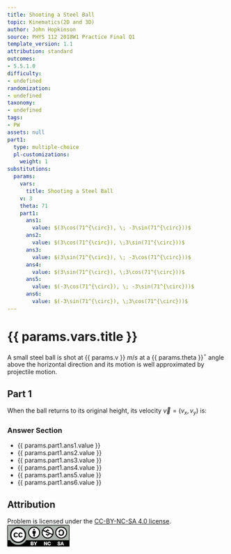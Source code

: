 ```yaml
---
title: Shooting a Steel Ball
topic: Kinematics(2D and 3D)
author: John Hopkinson
source: PHYS 112 2018W1 Practice Final Q1
template_version: 1.1
attribution: standard
outcomes:
- 5.5.1.0
difficulty:
- undefined
randomization:
- undefined
taxonomy:
- undefined
tags:
- PW
assets: null
part1:
  type: multiple-choice
  pl-customizations:
    weight: 1
substitutions:
  params:
    vars:
      title: Shooting a Steel Ball
    v: 3
    theta: 71
    part1:
      ans1:
        value: $(3\cos(71^{\circ}), \; -3\sin(71^{\circ}))$
      ans2:
        value: $(3\cos(71^{\circ}), \;3\sin(71^{\circ}))$
      ans3:
        value: $(3\sin(71^{\circ}), \; -3\cos(71^{\circ}))$
      ans4:
        value: $(3\sin(71^{\circ}), \;3\cos(71^{\circ}))$
      ans5:
        value: $(-3\cos(71^{\circ}), \; -3\sin(71^{\circ}))$
      ans6:
        value: $(-3\sin(71^{\circ}), \;3\cos(71^{\circ}))$
---
```

# {{ params.vars.title }}
A small steel ball is shot at {{ params.v }} $m/s$ at a {{ params.theta }}$^{\circ}$ angle above the horizontal direction and its motion is well approximated by projectile motion.

## Part 1

When the ball returns to its original height, its velocity $\overrightarrow{v} = (v_x, v_y)$ is:

### Answer Section

- {{ params.part1.ans1.value }}
- {{ params.part1.ans2.value }}
- {{ params.part1.ans3.value }}
- {{ params.part1.ans4.value }}
- {{ params.part1.ans5.value }}
- {{ params.part1.ans6.value }}

## Attribution

Problem is licensed under the [CC-BY-NC-SA 4.0 license](https://creativecommons.org/licenses/by-nc-sa/4.0/).<br> ![The Creative Commons 4.0 license requiring attribution-BY, non-commercial-NC, and share-alike-SA license.](https://raw.githubusercontent.com/firasm/bits/master/by-nc-sa.png)